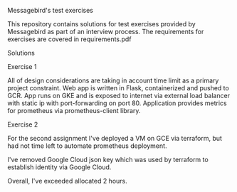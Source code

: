 Messagebird's test exercises

This repository contains solutions for test exercises provided by Messagebird as part of an interview process. The requirements for
exercises are covered in requirements.pdf

Solutions

Exercise 1

All of design considerations are taking in account time limit as a primary project constraint.
Web app is written in Flask, containerized and pushed to GCR.
App runs on GKE and is exposed to internet via external load balancer with static ip with port-forwarding on port 80.
Application provides metrics for prometheus via prometheus-client library.



Exercise 2

For the second assignment I've deployed a VM on GCE via terraform,
but had not time left to automate prometheus deployment.

I've removed Google Cloud json key which was used by terraform to
establish identity via Google Cloud.

Overall, I've exceeded allocated 2 hours.
